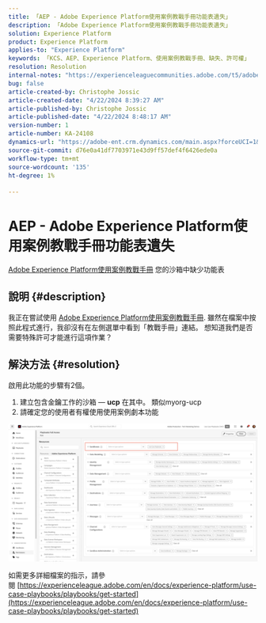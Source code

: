 ```yaml
---
title: 「AEP - Adobe Experience Platform使用案例教戰手冊功能表遺失」
description: 「Adobe Experience Platform使用案例教戰手冊功能表遺失」
solution: Experience Platform
product: Experience Platform
applies-to: "Experience Platform"
keywords: 「KCS、AEP、Experience Platform、使用案例教戰手冊、缺失、許可權」
resolution: Resolution
internal-notes: "https://experienceleaguecommunities.adobe.com/t5/adobe-experience-platform/use-case-playbooks-not-visible/td-p/667573"
bug: false
article-created-by: Christophe Jossic
article-created-date: "4/22/2024 8:39:27 AM"
article-published-by: Christophe Jossic
article-published-date: "4/22/2024 8:48:17 AM"
version-number: 1
article-number: KA-24108
dynamics-url: "https://adobe-ent.crm.dynamics.com/main.aspx?forceUCI=1&pagetype=entityrecord&etn=knowledgearticle&id=7a4933d2-8300-ef11-a1fe-6045bd006b25"
source-git-commit: d76e0a41df7703971e43d9ff57def4f6426ede0a
workflow-type: tm+mt
source-wordcount: '135'
ht-degree: 1%

---
```


# AEP - Adobe Experience Platform使用案例教戰手冊功能表遺失


[Adobe Experience Platform使用案例教戰手冊](https://experienceleague.adobe.com/en/docs/experience-platform/use-case-playbooks/playbooks/overview) 您的沙箱中缺少功能表

## 說明 {#description}

我正在嘗試使用 [Adobe Experience Platform使用案例教戰手冊](https://experienceleague.adobe.com/en/docs/experience-platform/use-case-playbooks/playbooks/overview). 雖然在檔案中按照此程式進行，我卻沒有在左側選單中看到「教戰手冊」連結。 想知道我們是否需要特殊許可才能進行這項作業？

## 解決方法 {#resolution}


啟用此功能的步驟有2個。

1. 建立包含金鑰工作的沙箱 — <b>ucp</b> 在其中。 類似myorg-ucp
2. 請確定您的使用者有權使用使用案例劇本功能




![](assets/dae7e4cb-8400-ef11-a1fe-6045bd006b25.png)



如需更多詳細檔案的指示，請參閱 [https://experienceleague.adobe.com/en/docs/experience-platform/use-case-playbooks/playbooks/get-started](https://experienceleague.adobe.com/en/docs/experience-platform/use-case-playbooks/playbooks/get-started)
